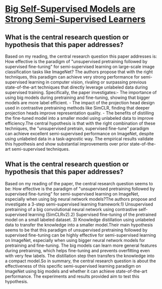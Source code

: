# [Big Self-Supervised Models are Strong Semi-Supervised Learners](https://arxiv.org/abs/2006.10029)

## What is the central research question or hypothesis that this paper addresses?

Based on my reading, the central research question this paper addresses is: How effective is the paradigm of "unsupervised pretraining followed by supervised fine-tuning" for semi-supervised learning on large-scale image classification tasks like ImageNet? The authors propose that with the right techniques, this paradigm can achieve very strong performance for semi-supervised learning in computer vision, rivaling or surpassing previous state-of-the-art techniques that directly leverage unlabeled data during supervised training. Specifically, the paper investigates:- The importance of using big models during pretraining and fine-tuning, showing that bigger models are more label efficient. - The impact of the projection head design used in contrastive pretraining methods like SimCLR, finding that deeper projection heads improve representation quality. - The benefits of distilling the fine-tuned model into a smaller model using unlabeled data to improve efficiency.The central hypothesis is that with the right combination of these techniques, the "unsupervised pretrain, supervised fine-tune" paradigm can achieve excellent semi-supervised performance on ImageNet, despite using unlabeled data in a task-agnostic way. The empirical results validate this hypothesis and show substantial improvements over prior state-of-the-art semi-supervised techniques.


## What is the central research question or hypothesis that this paper addresses?

Based on my reading of the paper, the central research question seems to be: How effective is the paradigm of "unsupervised pretraining followed by supervised fine-tuning" for semi-supervised learning on ImageNet, especially when using big neural network models?The authors propose and investigate a 3-step semi-supervised learning framework:1) Unsupervised pretraining of a big convolutional neural network using contrastive self-supervised learning (SimCLRv2).2) Supervised fine-tuning of the pretrained model on a small labeled dataset. 3) Knowledge distillation using unlabeled data to transfer the knowledge into a smaller model.Their main hypothesis seems to be that this paradigm of unsupervised pretraining followed by supervised fine-tuning can be highly effective for semi-supervised learning on ImageNet, especially when using bigger neural network models for pretraining and fine-tuning. The big models can learn more general features during pretraining, which helps fine-tuning and prevents overfitting even with very few labels. The distillation step then transfers the knowledge into a compact model.So in summary, the central research question is about the effectiveness of this specific semi-supervised learning paradigm on ImageNet using big models and whether it can achieve state-of-the-art performance. The experiments and results provided aim to test this hypothesis.
